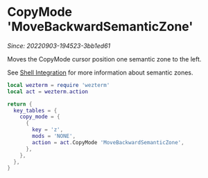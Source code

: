 # CopyMode 'MoveBackwardSemanticZone'

*Since: 20220903-194523-3bb1ed61*

Moves the CopyMode cursor position one semantic zone to the left.

See [Shell Integration](../../../../shell-integration.md) for more information
about semantic zones.

```lua
local wezterm = require 'wezterm'
local act = wezterm.action

return {
  key_tables = {
    copy_mode = {
      {
        key = 'z',
        mods = 'NONE',
        action = act.CopyMode 'MoveBackwardSemanticZone',
      },
    },
  },
}
```

